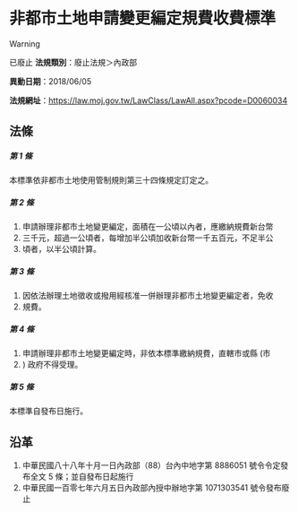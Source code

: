 # 非都市土地申請變更編定規費收費標準


> [!WARNING]
> 已廢止
**法規類別**：廢止法規＞內政部

**異動日期**：2018/06/05  

**法規網址**：https://law.moj.gov.tw/LawClass/LawAll.aspx?pcode=D0060034



## 法條
##### 第 1 條
本標準依非都市土地使用管制規則第三十四條規定訂定之。

##### 第 2 條
1. 申請辦理非都市土地變更編定，面積在一公頃以內者，應繳納規費新台幣
1. 三千元，超過一公頃者，每增加半公頃加收新台幣一千五百元，不足半公
1. 頃者，以半公頃計算。

##### 第 3 條
1. 因依法辦理土地徵收或撥用經核准一併辦理非都市土地變更編定者，免收
1. 規費。

##### 第 4 條
1. 申請辦理非都市土地變更編定時，非依本標準繳納規費，直轄市或縣 (市
1. ) 政府不得受理。

##### 第 5 條
本標準自發布日施行。

## 沿革
1. 中華民國八十八年十月一日內政部（88）台內中地字第 8886051  號令令定發布全文 5  條；並自發布日起施行
1. 中華民國一百零七年六月五日內政部內授中辦地字第 1071303541 號令發布廢止
